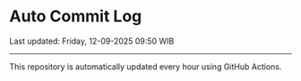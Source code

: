 # Auto Commit Log

Last updated: Friday, 12-09-2025 09:50 WIB

---

This repository is automatically updated every hour using GitHub Actions.
